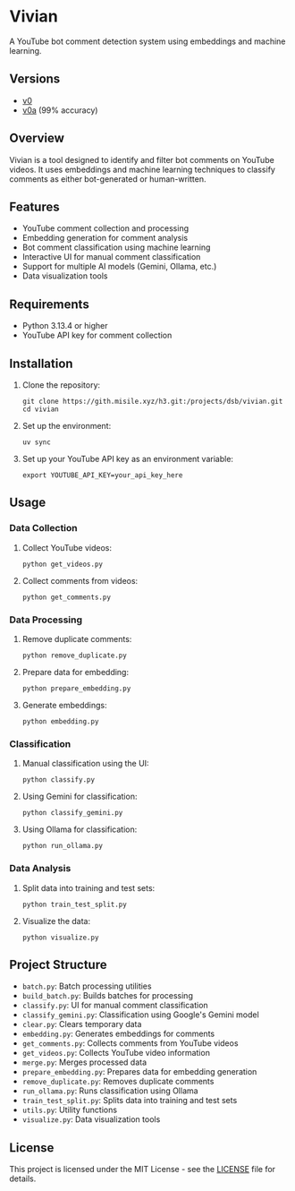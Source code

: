 # Vivian

A YouTube bot comment detection system using embeddings and machine learning.

## Versions

- [v0](https://static.marimo.app/static/vivian-jcxs)
- [v0a](https://minio.misile.xyz/noa/models/NoMoreSpamYT-v0a.pth.zst) (99% accuracy)

## Overview

Vivian is a tool designed to identify and filter bot comments on YouTube videos. It uses embeddings and machine learning techniques to classify comments as either bot-generated or human-written.

## Features

- YouTube comment collection and processing
- Embedding generation for comment analysis
- Bot comment classification using machine learning
- Interactive UI for manual comment classification
- Support for multiple AI models (Gemini, Ollama, etc.)
- Data visualization tools

## Requirements

- Python 3.13.4 or higher
- YouTube API key for comment collection

## Installation

1. Clone the repository:
   ```
   git clone https://gith.misile.xyz/h3.git:/projects/dsb/vivian.git
   cd vivian
   ```

2. Set up the environment:
   ```
   uv sync
   ```

3. Set up your YouTube API key as an environment variable:
   ```
   export YOUTUBE_API_KEY=your_api_key_here
   ```

## Usage

### Data Collection

1. Collect YouTube videos:
   ```
   python get_videos.py
   ```

2. Collect comments from videos:
   ```
   python get_comments.py
   ```

### Data Processing

1. Remove duplicate comments:
   ```
   python remove_duplicate.py
   ```

2. Prepare data for embedding:
   ```
   python prepare_embedding.py
   ```

3. Generate embeddings:
   ```
   python embedding.py
   ```

### Classification

1. Manual classification using the UI:
   ```
   python classify.py
   ```

2. Using Gemini for classification:
   ```
   python classify_gemini.py
   ```

3. Using Ollama for classification:
   ```
   python run_ollama.py
   ```

### Data Analysis

1. Split data into training and test sets:
   ```
   python train_test_split.py
   ```

2. Visualize the data:
   ```
   python visualize.py
   ```

## Project Structure

- `batch.py`: Batch processing utilities
- `build_batch.py`: Builds batches for processing
- `classify.py`: UI for manual comment classification
- `classify_gemini.py`: Classification using Google's Gemini model
- `clear.py`: Clears temporary data
- `embedding.py`: Generates embeddings for comments
- `get_comments.py`: Collects comments from YouTube videos
- `get_videos.py`: Collects YouTube video information
- `merge.py`: Merges processed data
- `prepare_embedding.py`: Prepares data for embedding generation
- `remove_duplicate.py`: Removes duplicate comments
- `run_ollama.py`: Runs classification using Ollama
- `train_test_split.py`: Splits data into training and test sets
- `utils.py`: Utility functions
- `visualize.py`: Data visualization tools

## License

This project is licensed under the MIT License - see the [LICENSE](LICENSE) file for details.
